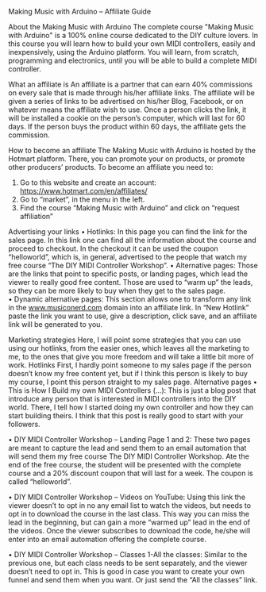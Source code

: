 Making Music with Arduino – Affiliate Guide

About the Making Music with Arduino	
The complete course "Making Music with Arduino" is a 100% online course dedicated to the DIY culture lovers. In this course you will learn how to build your own MIDI controllers, easily and inexpensively, using the Arduino platform. You will learn, from scratch, programming and electronics, until you will be able to build a complete MIDI controller.

What an affiliate is
An affiliate is a partner that can earn 40% commissions on every sale that is made through his/her affiliate links. The affiliate will be given a series of links to be advertised on his/her Blog, Facebook, or on whatever means the affiliate wish to use. Once a person clicks the link, it will be installed a cookie on the person’s computer, which will last for 60 days. If the person buys the product within 60 days, the affiliate gets the commission.  

How to become an affiliate
The Making Music with Arduino is hosted by the Hotmart platform. There, you can promote your on products, or promote other producers’ products. To become an affiliate you need to:
1.	Go to this website and create an account: https://www.hotmart.com/en/affiliates/
2.	Go to “market”, in the menu in the left.
3.	Find the course “Making Music with Arduino” and click on “request affiliation”

Advertising your links
•	Hotlinks: In this page you can find the link for the sales page. In this link one can find all the information about the course and proceed to checkout. In the checkout it can be used the coupon “helloworld”, which is, in general, advertised to the people that watch my free course “The DIY MIDI Controller Workshop”.
•	Alternative pages: Those are the links that point to specific posts, or landing pages, which lead the viewer to really good free content. Those are used to “warm up” the leads, so they can be more likely to buy when they get to the sales page.  
•	Dynamic alternative pages: This section allows one to transform any link in the www.musiconerd.com domain into an affiliate link. In “New Hotlink” paste the link you want to use, give a description, click save, and an affiliate link will be generated to you.

Marketing strategies
Here, I will point some strategies that you can use using our hotlinks, from the easier ones, which leaves all the marketing to me, to the ones that give you more freedom and will take a little bit more of work. 
Hotlinks
First, I hardly point someone to my sales page if the person doesn’t know my free content yet, but if I think this person is likely to buy my course, I point this person straight to my sales page.
Alternative pages
•	This is How I Build my own MIDI Controllers (…): This is just a blog post that introduce any person that is interested in MIDI controllers into the DIY world. There, I tell how I started doing my own controller and how they can start building theirs. I think that this post is really good to start with your followers.

•	DIY MIDI Controller Workshop – Landing Page 1 and 2: These two pages are meant to capture the lead and send them to an email automation that will send them my free course The DIY MIDI Controller Workshop. Ate the end of the free course, the student will be presented with the complete course and a 20% discount coupon that will last for a week. The coupon is called “helloworld”.

•	DIY MIDI Controller Workshop – Videos on YouTube: Using this link the viewer  doesn’t to opt in no any email list to watch the videos, but needs to opt in to download the course in the last class. This way you can miss the lead in the beginning, but can gain a more “warmed up” lead in the end of the videos. Once the viewer subscribes to download the code, he/she will enter into an email automation offering the complete course.

•	DIY MIDI Controller Workshop – Classes 1-All the classes: Similar to the previous one, but each class needs to be sent separately, and the viewer doesn’t need to opt in. This is good in case you want to create your own funnel and send them when you want. Or just send the “All the classes” link.

